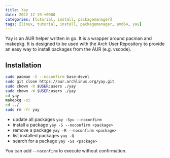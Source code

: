 ```yaml
---
title: Yay
date: 2022-12-19 +0000
categories: [tutorial, install, packagemanager]
tags: [linux, tutorial, install, packagemanager, amd64, yay]
---
```


Yay is an AUR helper written in go. It is a wrapper around pacman and makepkg.
It is designed to be used with the Arch User Repository to provide an easy way to install packages from the AUR (e.g. vscode).

## Installation

```bash
sudo pacman -S --noconfirm base-devel
sudo git clone https://aur.archlinux.org/yay.git
sudo chown -R $USER:users ./yay
sudo chown -W $USER:users ./yay
cd yay
makepkg -si
cd ../
sudo rm -fr yay
```

* update all packages `yay -Syu --noconfirm`
* install a package `yay -S --noconfirm <package>`
* remove a package `yay -R --noconfirm <package>`
* list installed packages `yay -Q`
* search for a package `yay -Ss <package>`

You can add `--noconfirm` to execute without confirmation.
